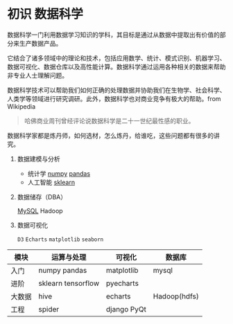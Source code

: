 # 初识 数据科学

数据科学一门利用数据学习知识的学科，其目标是通过从数据中提取出有价值的部分来生产数据产品。
 
 它结合了诸多领域中的理论和技术，包括应用数学、统计、模式识别、机器学习、数据可视化、数据仓库以及高性能计算。数据科学通过运用各种相关的数据来帮助非专业人士理解问题。 
 
 数据科学技术可以帮助我们如何正确的处理数据并协助我们在生物学、社会科学、人类学等领域进行研究调研。此外，数据科学也对商业竞争有极大的帮助。from Wikipedia

> 哈佛商业周刊曾经评论说数据科学是二十一世纪最性感的职业。

数据科学家都是炼丹师，如何选材，怎么炼丹，给谁吃，这些问题都有很多的讲究。


1. 数据建模与分析

    - 统计学 [numpy](numpy) [pandas](pandas)
    - 人工智能 [sklearn](sklearn)

2. 数据储存（DBA）

    [MySQL](python/mysql) Hadoop

3. 数据可视化 
 
    `D3` `Echarts` `matplotlib` `seaborn`

 |模块|运算与处理|可视化|数据库|
 |-|-|-|-|
 |入门|numpy pandas |matplotlib|mysql|
 |进阶|sklearn tensorflow|pyecharts ||
 |大数据|hive |echarts|Hadoop(hdfs)|
 |工程|spider |django PyQt||
